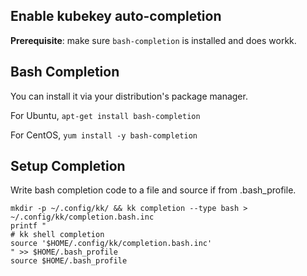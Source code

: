 Enable kubekey auto-completion
------------

**Prerequisite**: make sure `bash-completion` is installed and does workk.

## Bash Completion

You can install it via your distribution's package manager.

For Ubuntu, `apt-get install bash-completion`

For CentOS, `yum install -y bash-completion`

## Setup Completion

Write bash completion code to a file and source if from .bash_profile.

```
mkdir -p ~/.config/kk/ && kk completion --type bash > ~/.config/kk/completion.bash.inc
printf "
# kk shell completion
source '$HOME/.config/kk/completion.bash.inc'
" >> $HOME/.bash_profile
source $HOME/.bash_profile
```
